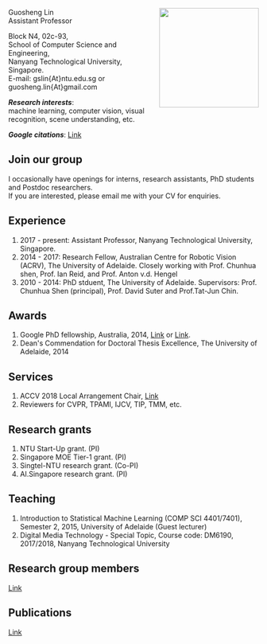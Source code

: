 
[<img src="https://guosheng.github.io/my_pic.jpg" height="200" style="float: right;">](https://guosheng.github.io/my_pic.jpg)

Guosheng Lin  
Assistant Professor  

Block N4, 02c-93,  
School of Computer Science and Engineering,  
Nanyang Technological University, Singapore.   
E-mail:   gslin{At}ntu.edu.sg   or   guosheng.lin{At}gmail.com  

***Research interests***:  
machine learning, computer vision, visual recognition, scene understanding, etc.   


***Google citations***: [Link](https://scholar.google.com/citations?user=ZudEhvcAAAAJ&hl=en)  

## Join our group
I occasionally have openings for interns, research assistants, PhD students and Postdoc researchers.  
If you are interested, please email me with your CV for enquiries.  

## Experience
1. 2017 - present: Assistant Professor, Nanyang Technological University, Singapore.  
2. 2014 - 2017: Research Fellow, Australian Centre for Robotic Vision (ACRV), The University of Adelaide. Closely working with Prof. Chunhua shen, Prof. Ian Reid, and Prof. Anton v.d. Hengel  
3. 2010 - 2014: PhD stduent, The University of Adelaide. Supervisors: Prof. Chunhua Shen (principal), Prof. David Suter and Prof.Tat-Jun Chin.  

## Awards  
1. Google PhD fellowship, Australia, 2014, [Link](http://google-au.blogspot.com.au/2014/06/two-australians-selected-for-google-phd.html) or [Link](http://googleresearch.blogspot.com.au/2014/06/2014-google-phd-fellowships-supporting.html).  
2. Dean's Commendation for Doctoral Thesis Excellence, The University of Adelaide, 2014

## Services  
1. ACCV 2018 Local Arrangement Chair, [Link](http://accv2018.net/people/)
2. Reviewers for CVPR, TPAMI, IJCV, TIP, TMM, etc.  

## Research grants 
1. NTU Start-Up grant. (PI)  
2. Singapore MOE Tier-1 grant. (PI)  
3. Singtel-NTU research grant. (Co-PI)  
4. AI.Singapore research grant. (PI)  

## Teaching  
1. Introduction to Statistical Machine Learning (COMP SCI 4401/7401), Semester 2, 2015, University of Adelaide (Guest lecturer)
2. Digital Media Technology - Special Topic, Course code: DM6190, 2017/2018, Nanyang Technological University

## Research group members
[Link](https://guosheng.github.io/group)

## Publications
[Link](https://guosheng.github.io/pub)


